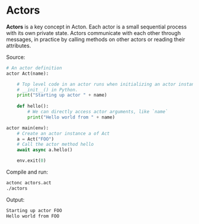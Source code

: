 # Actors

**Actors** is a key concept in Acton. Each actor is a small sequential process with its own private state. Actors communicate with each other through messages, in practice by calling methods on other actors or reading their attributes.

Source:
```python
# An actor definition
actor Act(name):

    # Top level code in an actor runs when initializing an actor instance, like
    # __init__() in Python.
    print("Starting up actor " + name)
    
    def hello():
        # We can directly access actor arguments, like `name`
        print("Hello world from " + name)

actor main(env):
    # Create an actor instance a of Act
    a = Act("FOO")
    # Call the actor method hello
    await async a.hello()

    env.exit(0)
```

Compile and run:
```sh
actonc actors.act
./actors
```

Output:
```sh
Starting up actor FOO
Hello world from FOO
```
